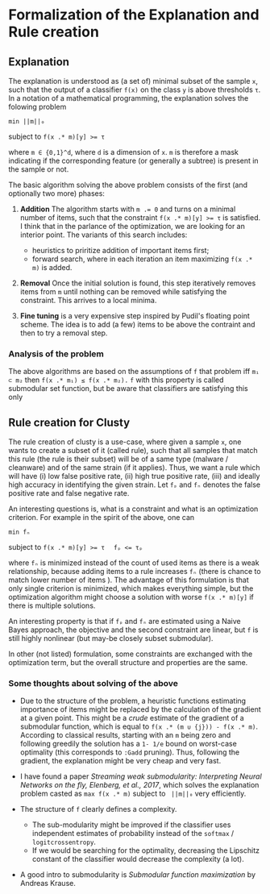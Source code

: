 # Formalization of the Explanation and Rule creation


## Explanation

The explanation is understood as (a set of) minimal subset of the sample `x`, such that the output of a classifier `f(x)` on the class `y` is above thresholds `τ`. In a notation of a mathematical programming, the explanation solves the folowing problem

``min ||m||₀``

subject to 
``f(x .* m)[y] >= τ	 ``

where `m ∈ {0,1}^d`, where `d` is a dimension of `x`. `m` is therefore a mask indicating if the corresponding feature (or generally a subtree) is present in the sample or not.

The basic algorithm solving the above problem consists of the first (and optionally two more) phases:
1. **Addition** The algorithm starts with `m .= 0` and turns on a minimal number of items, such that the constraint `f(x .* m)[y] >= τ` is satisfied. I think that in the parlance of the optimization, we are looking for an interior point. The variants of this search includes: 
	* heuristics to priritize addition of important items first;
	* forward search, where in each iteration an item maximizing `f(x .* m)` is added.

2. **Removal** Once the initial solution is found, this step iteratively removes items from `m` until nothing can be removed while satisfying the constraint. This arrives to a local minima.

3. **Fine tuning** is a very expensive step inspired by Pudil's floating point scheme. The idea is to add (a few) items to be above the contraint and then to try a removal step.

### Analysis of the problem

The above algorithms are based on the assumptions of `f` that problem iff `m₁ ⊂ m₂` then `f(x .* m₁) ≤ f(x .* m₂).` `f` with this property is called submodular set function, but be aware that classifiers are satisfying this only 

## Rule creation for Clusty

The rule creation of clusty is a use-case, where given a sample `x`, one wants to create a subset of it (called rule), such that all samples that match this rule (the rule is their subset) will be of a same type (malware / cleanware) and of the same strain (if it applies). Thus, we want a rule which will have (i) low false positive rate, (ii) high true positive rate, (iii) and ideally high accuracy in identifying the given strain. Let `fₚ` and `fₙ` denotes the false positive rate and false negative rate.

An interesting questions is, what is a constraint and what is an optimization criterion. For example in the spirit of the above, one can 

``min fₙ``

subject to 
``f(x .* m)[y] >= τ	 ``
``fₚ <= τₚ	 ``

where `fₙ` is minimized instead of the count of used items as there is a weak relationship, because adding items to a rule increases `fₙ` (there is chance to match lower number of items ). The advantage of this formulation is that only single criterion is minimized, which makes everything simple, but the optimization algorithm might choose a solution with worse `f(x .* m)[y]` if there is multiple solutions. 

An interesting property is that if `fₚ` and `fₙ` are estimated using a Naive Bayes approach, the objective and the second constraint are linear, but `f` is still highly nonlinear (but may-be closely subset submodular).

In other (not listed) formulation, some constraints are exchanged with the optimization term, but the overall structure and properties are the same.

### Some thoughts about solving of the above
* Due to the structure of the problem, a heuristic functions estimating importance of items might be replaced by the calculation of the gradient at a given point. This might be a *crude* estimate of the gradient of a submodular function, which is equal to `f(x .* (m ∪ {j})) - f(x .* m)`. According to classical results, starting with an `m` being zero and following greedily the solution has a `1- 1/e` bound on worst-case optimality (this corresponds to `:Gadd` pruning). Thus, following the gradient, the explanation might be very cheap and very fast.

* I have found a paper *Streaming weak submodularity: Interpreting Neural Networks on the fly, Elenberg, et al., 2017*, which solves the explanation problem casted as `max f(x .* m)` subject to ` ||m||₀` very efficiently.

* The structure of `f` clearly defines a complexity. 
	- The sub-modularity might be improved if the classifier uses independent estimates of probability instead of the `softmax` / `logitcrossentropy`.
	- If we would be searching for the optimality, decreasing the Lipschitz constant of the classifier would decrease the complexity (a lot).

* A good intro to submodularity is *Submodular function maximization* by Andreas Krause.